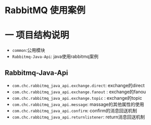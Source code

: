 # RabbitMQ 使用案例

# 一 项目结构说明
* `common`:公用模块
* `Rabbitmq-Java-Api`: java使用rabbitmq案例

## Rabbitmq-Java-Api
* `com.chc.rabbitmq_java_api.exchange.direct`: exchange的direct
* `com.chc.rabbitmq_java_api.exchange.fanout` : exchange的fanou
* `com.chc.rabbitmq_java_api.exchange.topic` : exchange的topic
* `com.chc.rabbitmq_java_api.message`: massage的其他属性的使用
* `com.chc.rabbitmq_java_api.confirm`: confirm的消息回送机制
* `com.chc.rabbitmq_java_api.returnlistener`: return消息回送机制